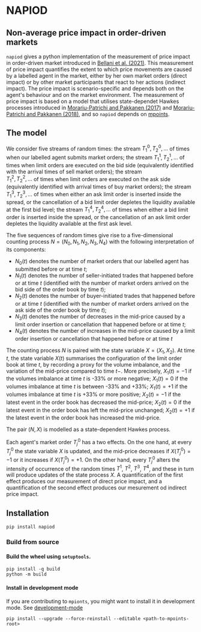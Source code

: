 # NAPIOD
## Non-average price impact in order-driven markets

`napiod` gives a python implementation of the measurement of price impact in order-driven market introduced in [Bellani et al. (2021)](https://arxiv.org/abs/2110.00771).
This measurement of price impact quantifies the extent to which price movements are caused by a labelled agent in the market, either by her own market orders (direct impact) or by other market participants that react to her actions (indirect impact). 
The price impact is scenario-specific and depends both on the agent's behaviour and on the market environment.
The measurement of price impact is based on a model that utilises state-dependet Hawkes processes introduced in
[Morariu-Patrichi and Pakkanen (2017)](https://arxiv.org/abs/1707.06970) and [Morariu-Patrichi and Pakkanen (2018)](https://arxiv.org/abs/1809.08060), and so `napiod` depends on [mpoints](https://github.com/maximemorariu/mpoints).



## The model 

We consider five streams of random times: 
the stream 
$T^{0}_1, T^{0}_2, \dots$ 
of times when our labelled agent submits market orders;
the stream 
$T^{1}_1, T^{1}_2, \dots$ 
of times when limit orders are executed on the bid side 
(equivalently identified with the arrival times of sell market orders);
the stream  
$T^{2}_1, T^{2}_2, \dots$ 
of times when limit orders are executed on the ask side 
(equivalently identified with arrival times of buy market orders); 
the stream 
$T^{3}_1, T^{3}_2, \dots$ 
of times when 
either an ask limit order is inserted inside the spread,
or the cancellation of a bid limit order depletes the liquidity available at the first bid level;
the stream 
$T^{4}_1, T^{4}_2, \dots$ 
of times when 
either a bid limit order is inserted inside the spread,
or the cancellation of an ask limit order depletes the liquidity available at the first ask level.

The five sequences of random times give rise to a five-dimensional counting process 
$N=(N_0, N_1, N_2, N_3, N_4)$ 
with the following interpretation of its components:
* $N_0(t)$ denotes the number of market orders that our labelled agent has submitted before or at time $t$;
* $N_1(t)$  denotes the number of seller-initiated trades that happened before or at time $t$
(identified with the number of market orders arrived on the bid side of the order book by time $t$);
* $N_2(t)$
 denotes the number of buyer-initiated trades that happened before or at time $t$
(identified with the number of market orders arrived on the ask side of the order book by time $t$);
* $N_3(t)$ denotes the number of decreases in the mid-price 
	 caused by a limit order insertion or cancellation that happened before or at time $t$;
* $N_4(t)$ denotes the number of increases in the mid-price 
	 caused by a limit order insertion or cancellation that happened before or at time $t$


The counting process $N$ is paired with the state variable $X = (X_1, X_2)$. 
At time $t$, the state variable $X(t)$ summarises the configuration 
of the limit order book at time $t$, 
by recording a proxy for the volume imbalance, 
and the variation of the mid-price compared to time $t-$. 
More precisely, 
$X_1(t) = -1$ if the volumes imbalance at time $t$ is -33% or more negative; 
$X_1(t) = 0$ if the volumes imbalance at time $t$ is between -33%  and +33%; 
$X_1(t) = +1$ if the volumes imbalance at time $t$ is +33% or more positive; 
$X_2(t) = -1$ if the latest event in the order book has decreased the mid-price;
$X_2(t) = 0$ if the latest event in the order book has left the mid-price unchanged;
$X_2(t) = +1$ if the latest event in the order book has increased the mid-price.

The pair $(N, X)$ is modelled as a state-dependent Hawkes process. 

Each agent's market order $T^{0}_j$ has a two effects.
On the one hand, at every $T^{0}_j$ the state variable $X$ is updated, and the mid-price decreases if $X(T^{0}_j) = -1$ or it increases if $X(T^{0}_j) = +1$.
On the other hand, every $T^{0}_j$ alters the intensity of occurrence of the random times $T^{1}$, $T^2$, $T^3$, $T^4$, 
and these in turn will produce updates of the state process $X$. 
A quantification of the first effect produces our measurement of direct price impact, 
and a quantification of the second effect produces our mesurement od indirect price impact. 


## Installation

```
pip install napiod
```

### Build from source
#### Build the wheel using `setuptools`. 
```
pip install -q build
python -m build
```

#### Install in development mode
If you are contributing to `mpionts`, you might want to install it in development mode.
See [development-mode](https://setuptools.pypa.io/en/latest/userguide/quickstart.html#development-mode)

```
pip install --upgrade --force-reinstall --editable <path-to-mpoints-root>
```
